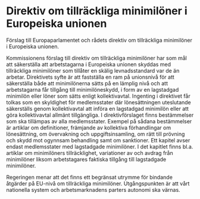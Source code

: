 # Direktiv om tillräckliga minimilöner i Europeiska unionen

Förslag till Europaparlamentet och rådets direktiv om tillräckliga minimilöner i Europeiska unionen.

Kommissionens förslag till direktiv om tillräckliga minimilöner har som mål att säkerställa att arbetstagarna i Europeiska unionen skyddas med tillräckliga minimilöner som tillåter en skälig levnadsstandard var de än arbetar. Direktivets syfte är att fastställa en ram på unionsnivå för att säkerställa både att minimilönerna sätts på en lämplig nivå och att
arbetstagarna får tillgång till minimilöneskydd, i form av en lagstadgad
minimilön eller löner som sätts enligt kollektivavtal. Ingenting i direktivet får tolkas som en skyldighet för medlemsstater där lönesättningen uteslutande säkerställs genom kollektivavtal att införa en lagstadgad minimilön eller att göra kollektivavtal allmänt tillgängliga. I direktivförslaget finns bestämmelser som ska tillämpas av alla medlemsstater. Exempel på sådana bestämmelser är artiklar om definitioner, främjande av kollektiva förhandlingar om lönesättning, om övervakning och uppgiftsinsamling, om rätt till prövning och skydd mot ogynnsam behandling samt om sanktioner. Ett kapitel avser endast medlemsstater med lagstadgade minimilöner. I det kapitlet finns bl.a. artiklar om minimilöners tillräcklighet, variationer av och avdrag från minimilöner liksom arbetstagares faktiska tillgång till lagstadgade minimilöner.

Regeringen menar att det finns ett begränsat utrymme för bindande åtgärder på EU\-nivå om tillräckliga minimilöner. Utgångspunkten är att vårt nationella system och arbetsmarknadens parters autonomi ska värnas.
